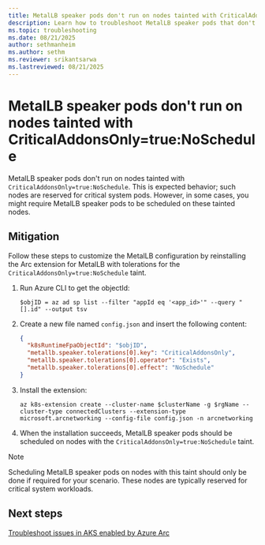 ```yaml
---
title: MetalLB speaker pods don't run on nodes tainted with CriticalAddonsOnly=true:NoSchedule
description: Learn how to troubleshoot MetalLB speaker pods that don't run on nodes tainted with CriticalAddonsOnly=true:NoSchedule.
ms.topic: troubleshooting
ms.date: 08/21/2025
author: sethmanheim
ms.author: sethm
ms.reviewer: srikantsarwa
ms.lastreviewed: 08/21/2025
---
```


# MetalLB speaker pods don't run on nodes tainted with CriticalAddonsOnly=true:NoSchedule

MetalLB speaker pods don't run on nodes tainted with `CriticalAddonsOnly=true:NoSchedule`. This is expected behavior; such nodes are reserved for critical system pods. However, in some cases, you might require MetalLB speaker pods to be scheduled on these tainted nodes.

## Mitigation

Follow these steps to customize the MetalLB configuration by reinstalling the Arc extension for MetalLB with tolerations for the `CriticalAddonsOnly=true:NoSchedule` taint.

1. Run Azure CLI to get the objectId:

   ```azurecli
   $objID = az ad sp list --filter "appId eq '<app_id>'" --query "[].id" --output tsv
   ```

1. Create a new file named `config.json` and insert the following content:

   ```json
   {
     "k8sRuntimeFpaObjectId": "$objID",
     "metallb.speaker.tolerations[0].key": "CriticalAddonsOnly",
     "metallb.speaker.tolerations[0].operator": "Exists",
     "metallb.speaker.tolerations[0].effect": "NoSchedule"
   }
   ```

1. Install the extension:

   ```azurecli
   az k8s-extension create --cluster-name $clusterName -g $rgName --cluster-type connectedClusters --extension-type microsoft.arcnetworking --config-file config.json -n arcnetworking
   ```

1. When the installation succeeds, MetalLB speaker pods should be scheduled on nodes with the `CriticalAddonsOnly=true:NoSchedule` taint.

> [!NOTE]
> Scheduling MetalLB speaker pods on nodes with this taint should only be done if required for your scenario. These nodes are typically reserved for critical system workloads.

## Next steps

[Troubleshoot issues in AKS enabled by Azure Arc](aks-troubleshoot.md)
